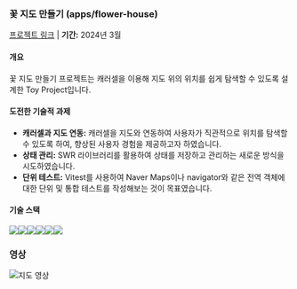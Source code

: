 ### 꽃 지도 만들기 (apps/flower-house)

[프로젝트 링크](https://flower-house-flower-house.vercel.app/) | **기간:** 2024년 3월

#### 개요

꽃 지도 만들기 프로젝트는 캐러셀을 이용해 지도 위의 위치를 쉽게 탐색할 수 있도록 설계한 Toy Project입니다.

#### 도전한 기술적 과제

- **캐러셀과 지도 연동:** 캐러셀을 지도와 연동하여 사용자가 직관적으로 위치를 탐색할 수 있도록 하여, 향상된 사용자 경험을 제공하고자 하였습니다.
- **상태 관리:** SWR 라이브러리를 활용하여 상태를 저장하고 관리하는 새로운 방식을 시도하였습니다.
- **단위 테스트:** Vitest를 사용하여 Naver Maps이나 navigator와 같은 전역 객체에 대한 단위 및 통합 테스트를 작성해보는 것이 목표였습니다.

#### 기술 스택

<img src="https://img.shields.io/badge/Next.js-000000?style=for-the-badge&logo=next.js&logoColor=white"><img src="https://img.shields.io/badge/TypeScript-007ACC?style=for-the-badge&logo=typescript&logoColor=white"><img src="https://img.shields.io/badge/SWR-3578E5?style=for-the-badge&logo=swr&logoColor=white"><img src="https://img.shields.io/badge/Tailwind_CSS-38B2AC?style=for-the-badge&logo=tailwind-css&logoColor=white"><img src="https://img.shields.io/badge/NaverMap-03C75A?style=for-the-badge&logo=naver&logoColor=white"><img src="https://img.shields.io/badge/Vitest-FFD700?style=for-the-badge">

### 영상

![지도 영상](gif/flower-house2.gif)
